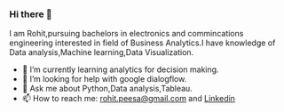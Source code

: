 ### Hi there 👋
I am Rohit,pursuing bachelors in electronics and commincations engineering interested in field of Business Analytics.I have knowledge of Data analysis,Machine learning,Data Visualization.

- 🌱 I’m currently learning analytics for decision making.
- 🤔 I’m looking for help with google dialogflow.
- 💬 Ask me about Python,Data analysis,Tableau.
- 📫 How to reach me:  [rohit.peesa@gmail.com](rohit.peesa@gmail.com) and [Linkedin](https://www.linkedin.com/in/rohitpeesa/)

